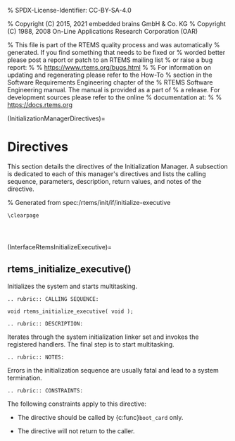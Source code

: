 % SPDX-License-Identifier: CC-BY-SA-4.0

% Copyright (C) 2015, 2021 embedded brains GmbH & Co. KG
% Copyright (C) 1988, 2008 On-Line Applications Research Corporation (OAR)

% This file is part of the RTEMS quality process and was automatically
% generated.  If you find something that needs to be fixed or
% worded better please post a report or patch to an RTEMS mailing list
% or raise a bug report:
%
% https://www.rtems.org/bugs.html
%
% For information on updating and regenerating please refer to the How-To
% section in the Software Requirements Engineering chapter of the
% RTEMS Software Engineering manual.  The manual is provided as a part of
% a release.  For development sources please refer to the online
% documentation at:
%
% https://docs.rtems.org

(InitializationManagerDirectives)=

# Directives

This section details the directives of the Initialization Manager. A subsection
is dedicated to each of this manager's directives and lists the calling
sequence, parameters, description, return values, and notes of the directive.

% Generated from spec:/rtems/init/if/initialize-executive

```{raw} latex
\clearpage
```

```{index} rtems_initialize_executive()
```

```{index} initialize RTEMS
```

```{index} start multitasking
```

(InterfaceRtemsInitializeExecutive)=

## rtems_initialize_executive()

Initializes the system and starts multitasking.

```{eval-rst}
.. rubric:: CALLING SEQUENCE:
```

```{code-block} c
void rtems_initialize_executive( void );
```

```{eval-rst}
.. rubric:: DESCRIPTION:
```

Iterates through the system initialization linker set and invokes the
registered handlers. The final step is to start multitasking.

```{eval-rst}
.. rubric:: NOTES:
```

Errors in the initialization sequence are usually fatal and lead to a system
termination.

```{eval-rst}
.. rubric:: CONSTRAINTS:
```

The following constraints apply to this directive:

- The directive should be called by {c:func}`boot_card` only.

- The directive will not return to the caller.
